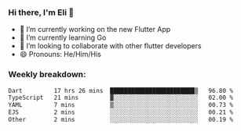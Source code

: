 ### Hi there, I'm Eli 👋
- 🔭 I’m currently working on the new Flutter App
- 🌱 I’m currently learning Go
- 🦄 I’m looking to collaborate with other flutter developers
- 😄 Pronouns: He/Him/His

### Weekly breakdown:
<!--START_SECTION:waka-->

```txt
Dart         17 hrs 26 mins  ████████████████████████▒   96.80 %
TypeScript   21 mins         ▓░░░░░░░░░░░░░░░░░░░░░░░░   02.00 %
YAML         7 mins          ▒░░░░░░░░░░░░░░░░░░░░░░░░   00.73 %
EJS          2 mins          ░░░░░░░░░░░░░░░░░░░░░░░░░   00.21 %
Other        2 mins          ░░░░░░░░░░░░░░░░░░░░░░░░░   00.19 %
```

<!--END_SECTION:waka-->
